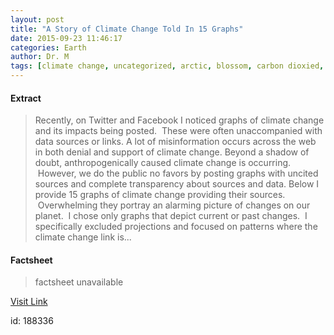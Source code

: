 ```yaml
---
layout: post
title: "A Story of Climate Change Told In 15 Graphs"
date: 2015-09-23 11:46:17
categories: Earth
author: Dr. M
tags: [climate change, uncategorized, arctic, blossom, carbon dioxied, cherry trees, death, frost, glacier, graphs, heat content, ice, range shifts, reef, river discharge, sea level, temperature, thermal stress]
---
```



#### Extract
>Recently, on Twitter and Facebook I noticed graphs of climate change and its impacts being posted.  These were often unaccompanied with data sources or links. A lot of misinformation occurs across the web in both denial and support of climate change. Beyond a shadow of doubt, anthropogenically caused climate change is occurring.  However, we do the public no favors by posting graphs with uncited sources and complete transparency about sources and data. Below I provide 15 graphs of climate change providing their sources.  Overwhelming they portray an alarming picture of changes on our planet.  I chose only graphs that depict current or past changes.  I specifically excluded projections and focused on patterns where the climate change link is...

#### Factsheet
>factsheet unavailable

[Visit Link](http://www.deepseanews.com/2015/09/a-story-of-climate-change-told-in-15-graphs/)

id:  188336


